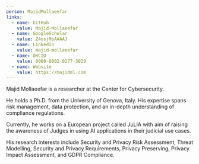 ```yaml
---
person: MajidMollaeefar
links:
  - name: GitHub
    value: Majid-Mollaeefar
  - name: GoogleScholar
    value: Z4osjMoAAAAJ
  - name: LinkedIn
    value: majid-mollaeefar
  - name: ORCID
    value: 0000-0002-0277-3029
  - name: Website	
    value: https://majidml.com
---
```

Majid Mollaeefar is a researcher at the Center for Cybersecurity.

He holds a Ph.D. from the University of Genova, Italy. His expertise spans risk management, data protection, and an in-depth understanding of compliance regulations. 

Currently, he works on a European project called JuLIA with aim of raising the awareness of Judges in using AI applications in their judicial use cases. 

His research interests include Security and Privacy Risk Assessment, Threat Modelling, Security and Privacy Requirements, Privacy Preserving, Privacy Impact Assessment, and GDPR Compliance.
